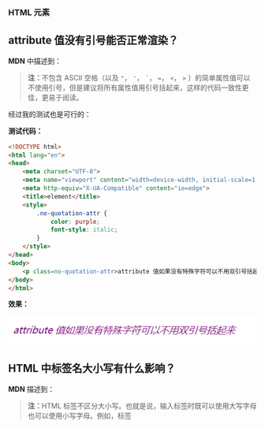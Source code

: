 ### HTML 元素

## attribute 值没有引号能否正常渲染？

**MDN** 中描述到：

><strong>注：</strong>不包含 ASCII 空格（以及 `"`， `'`， `` ` ``， `=`， `<`， `>` ）的简单属性值可以不使用引号，但是建议将所有属性值用引号括起来，这样的代码一致性更佳，更易于阅读。

经过我的测试也是可行的：

**测试代码：**

```html
<!DOCTYPE html>
<html lang="en">
<head>
    <meta charset="UTF-8">
    <meta name="viewport" content="width=device-width, initial-scale=1.0">
    <meta http-equiv="X-UA-Compatible" content="ie=edge">
    <title>element</title>
    <style>
        .no-quotation-attr {
            color: purple;
            font-style: italic;
        }
    </style>
</head>
<body>
    <p class=no-quotation-attr>attribute 值如果没有特殊字符可以不用双引号括起来</p>
</body>
</html>
```

**效果：**

![效果图](https://github.com/tjx666/FE-Getting-Started/blob/master/HTML/element/screenshots/rendering-no-quotation.png?raw=true)

## HTML 中标签名大小写有什么影响？

**MDN** 描述到：

><strong>注：</strong>HTML 标签不区分大小写。也就是说，输入标签时既可以使用大写字母也可以使用小写字母。例如，标签 [<title>](https://developer.mozilla.org/zh-CN/docs/Web/HTML/Element/title) 写作`<title>`、`<TITLE>`、`<Title>`、`<TiTlE>`，等等都可以正常工作。不过，从一致性、可读性等各方面来说，最好仅使用小写字母。

**测试代码：**

```html
<!DOCTYPE html>
<html lang="en">
<head>
    <meta charset="UTF-8">
    <meta name="viewport" content="width=device-width, initial-scale=1.0">
    <meta http-equiv="X-UA-Compatible" content="ie=edge">
    <title>Document</title>
    <style>
        .test {
            color: coral;
            font-weight: bold;
            font-size: 18px;
            font-style: italic;
        }
    </style>
</head>
<body>
    <h1>小写的一级标题(h1)</h1>
    <BR/>
    <H1>大写的一级标题(H1)</H1>
    &NBSP; <B><u>这是重点，圈起来，要考的。</u></B>
    <span CLASS="test">测试 attribute name 大小写影响</span>
</body>
</html>
```

![测试结果](https://github.com/tjx666/FE-Getting-Started/blob/master/HTML/element/screenshots/tag-name-case.png?raw=true)

上面的测试结果表明，标签名的大小写对其渲染结果没有影响的，但是转码字符比如 `&nbsp;`不会正常工作。其实，浏览器在解析 HTML 标签时会将标签名，属性名都转换为小写。如果想要分隔单词建议使用中划线的方式，比如一个类名`light-green`。**因为我觉得使用小驼峰风格的标识符总给人大小写有区别的错觉。**

